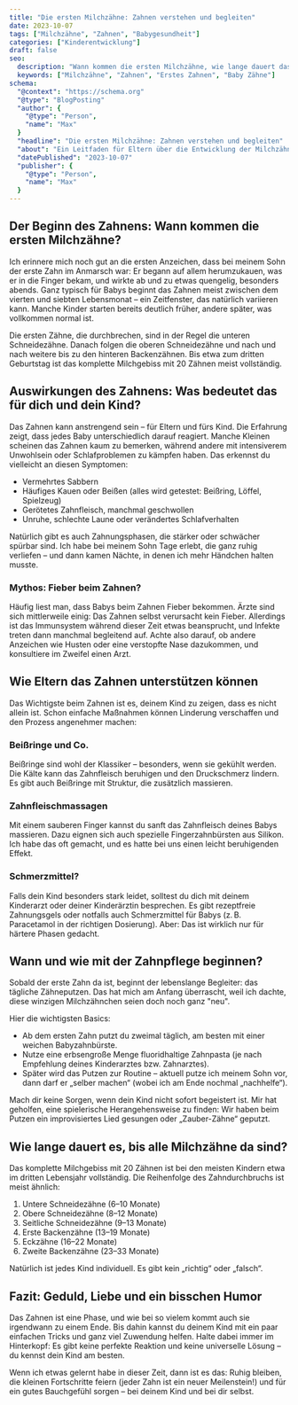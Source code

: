 ```yaml
---
title: "Die ersten Milchzähne: Zahnen verstehen und begleiten"
date: 2023-10-07
tags: ["Milchzähne", "Zahnen", "Babygesundheit"]
categories: ["Kinderentwicklung"]
draft: false
seo:
  description: "Wann kommen die ersten Milchzähne, wie lange dauert das Zahnen und wie können Eltern ihr Kind dabei unterstützen? Ein einfühlsamer Leitfaden für die ersten Zähne."
  keywords: ["Milchzähne", "Zahnen", "Erstes Zahnen", "Baby Zähne"]
schema:
  "@context": "https://schema.org"
  "@type": "BlogPosting"
  "author": {
    "@type": "Person",
    "name": "Max"
  }
  "headline": "Die ersten Milchzähne: Zahnen verstehen und begleiten"
  "about": "Ein Leitfaden für Eltern über die Entwicklung der Milchzähne bei Babys, Tipps zur Pflege und Umgang mit den Herausforderungen des Zahnens."
  "datePublished": "2023-10-07"
  "publisher": {
    "@type": "Person",
    "name": "Max"
  }
---
```


## Der Beginn des Zahnens: Wann kommen die ersten Milchzähne?

Ich erinnere mich noch gut an die ersten Anzeichen, dass bei meinem Sohn der erste Zahn im Anmarsch war: Er begann auf allem herumzukauen, was er in die Finger bekam, und wirkte ab und zu etwas quengelig, besonders abends. Ganz typisch für Babys beginnt das Zahnen meist zwischen dem vierten und siebten Lebensmonat – ein Zeitfenster, das natürlich variieren kann. Manche Kinder starten bereits deutlich früher, andere später, was vollkommen normal ist.

Die ersten Zähne, die durchbrechen, sind in der Regel die unteren Schneidezähne. Danach folgen die oberen Schneidezähne und nach und nach weitere bis zu den hinteren Backenzähnen. Bis etwa zum dritten Geburtstag ist das komplette Milchgebiss mit 20 Zähnen meist vollständig.

## Auswirkungen des Zahnens: Was bedeutet das für dich und dein Kind?

Das Zahnen kann anstrengend sein – für Eltern und fürs Kind. Die Erfahrung zeigt, dass jedes Baby unterschiedlich darauf reagiert. Manche Kleinen scheinen das Zahnen kaum zu bemerken, während andere mit intensiverem Unwohlsein oder Schlafproblemen zu kämpfen haben. Das erkennst du vielleicht an diesen Symptomen:

- Vermehrtes Sabbern
- Häufiges Kauen oder Beißen (alles wird getestet: Beißring, Löffel, Spielzeug)
- Gerötetes Zahnfleisch, manchmal geschwollen
- Unruhe, schlechte Laune oder verändertes Schlafverhalten

Natürlich gibt es auch Zahnungsphasen, die stärker oder schwächer spürbar sind. Ich habe bei meinem Sohn Tage erlebt, die ganz ruhig verliefen – und dann kamen Nächte, in denen ich mehr Händchen halten musste.

### Mythos: Fieber beim Zahnen?

Häufig liest man, dass Babys beim Zahnen Fieber bekommen. Ärzte sind sich mittlerweile einig: Das Zahnen selbst verursacht kein Fieber. Allerdings ist das Immunsystem während dieser Zeit etwas beansprucht, und Infekte treten dann manchmal begleitend auf. Achte also darauf, ob andere Anzeichen wie Husten oder eine verstopfte Nase dazukommen, und konsultiere im Zweifel einen Arzt.

## Wie Eltern das Zahnen unterstützen können

Das Wichtigste beim Zahnen ist es, deinem Kind zu zeigen, dass es nicht allein ist. Schon einfache Maßnahmen können Linderung verschaffen und den Prozess angenehmer machen:

### Beißringe und Co.
Beißringe sind wohl der Klassiker – besonders, wenn sie gekühlt werden. Die Kälte kann das Zahnfleisch beruhigen und den Druckschmerz lindern. Es gibt auch Beißringe mit Struktur, die zusätzlich massieren.

### Zahnfleischmassagen
Mit einem sauberen Finger kannst du sanft das Zahnfleisch deines Babys massieren. Dazu eignen sich auch spezielle Fingerzahnbürsten aus Silikon. Ich habe das oft gemacht, und es hatte bei uns einen leicht beruhigenden Effekt.

### Schmerzmittel?
Falls dein Kind besonders stark leidet, solltest du dich mit deinem Kinderarzt oder deiner Kinderärztin besprechen. Es gibt rezeptfreie Zahnungsgels oder notfalls auch Schmerzmittel für Babys (z. B. Paracetamol in der richtigen Dosierung). Aber: Das ist wirklich nur für härtere Phasen gedacht.

## Wann und wie mit der Zahnpflege beginnen?

Sobald der erste Zahn da ist, beginnt der lebenslange Begleiter: das tägliche Zähneputzen. Das hat mich am Anfang überrascht, weil ich dachte, diese winzigen Milchzähnchen seien doch noch ganz "neu".

Hier die wichtigsten Basics:
- Ab dem ersten Zahn putzt du zweimal täglich, am besten mit einer weichen Babyzahnbürste.
- Nutze eine erbsengroße Menge fluoridhaltige Zahnpasta (je nach Empfehlung deines Kinderarztes bzw. Zahnarztes).
- Später wird das Putzen zur Routine – aktuell putze ich meinem Sohn vor, dann darf er „selber machen“ (wobei ich am Ende nochmal „nachhelfe“).

Mach dir keine Sorgen, wenn dein Kind nicht sofort begeistert ist. Mir hat geholfen, eine spielerische Herangehensweise zu finden: Wir haben beim Putzen ein improvisiertes Lied gesungen oder „Zauber-Zähne“ geputzt.

## Wie lange dauert es, bis alle Milchzähne da sind?

Das komplette Milchgebiss mit 20 Zähnen ist bei den meisten Kindern etwa im dritten Lebensjahr vollständig. Die Reihenfolge des Zahndurchbruchs ist meist ähnlich:

1. Untere Schneidezähne (6–10 Monate)
2. Obere Schneidezähne (8–12 Monate)
3. Seitliche Schneidezähne (9–13 Monate)
4. Erste Backenzähne (13–19 Monate)
5. Eckzähne (16–22 Monate)
6. Zweite Backenzähne (23–33 Monate)

Natürlich ist jedes Kind individuell. Es gibt kein „richtig“ oder „falsch“.

## Fazit: Geduld, Liebe und ein bisschen Humor

Das Zahnen ist eine Phase, und wie bei so vielem kommt auch sie irgendwann zu einem Ende. Bis dahin kannst du deinem Kind mit ein paar einfachen Tricks und ganz viel Zuwendung helfen. Halte dabei immer im Hinterkopf: Es gibt keine perfekte Reaktion und keine universelle Lösung – du kennst dein Kind am besten.

Wenn ich etwas gelernt habe in dieser Zeit, dann ist es das: Ruhig bleiben, die kleinen Fortschritte feiern (jeder Zahn ist ein neuer Meilenstein!) und für ein gutes Bauchgefühl sorgen – bei deinem Kind und bei dir selbst.